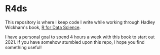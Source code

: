 # R4ds
This repository is where I keep code I write while working through Hadley Wickham's book, [R for Data Science](https://r4ds.had.co.nz/).

I have a personal goal to spend 4 hours a week with this book to start out 2021. If you have somehow stumbled upon this repo, I hope you find something useful! 

